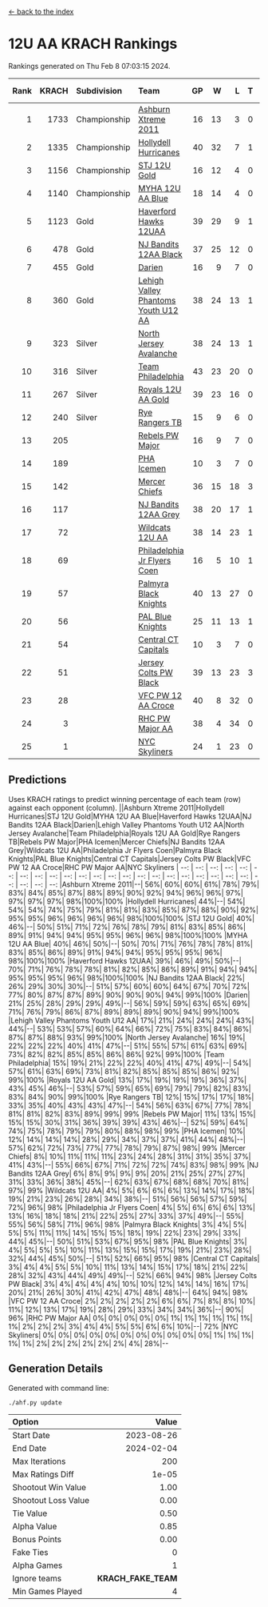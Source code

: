 [<- back to the index](readme.md)
# 12U AA KRACH Rankings
Rankings generated on Thu Feb  8 07:03:15 2024.

Rank|KRACH|Subdivision|Team|GP|W|L|T|OTW|OTL|SoS|Exp Wins|Win Diff
---:|---:|:---|:---|---:|---:|---:|---:|---:|---:|---:|---:|---:
1|1733|Championship|[Ashburn Xtreme 2011](https://gamesheetstats.com/seasons/3659/teams/141121/schedule)|16|13|3|0|1|0|474|13.8|-0.0
2|1335|Championship|[Hollydell Hurricanes](https://gamesheetstats.com/seasons/3659/teams/141133/schedule)|40|32|7|1|4|0|408|33.3|-0.0
3|1156|Championship|[STJ 12U Gold](https://gamesheetstats.com/seasons/3659/teams/141122/schedule)|16|12|4|0|1|0|486|12.8|-0.0
4|1140|Championship|[MYHA 12U AA Blue](https://gamesheetstats.com/seasons/3659/teams/141123/schedule)|18|14|4|0|1|1|399|14.8|-0.0
5|1123|Gold|[Haverford Hawks 12UAA](https://gamesheetstats.com/seasons/3659/teams/141127/schedule)|39|29|9|1|2|3|496|30.3|-0.0
6|478|Gold|[NJ Bandits 12AA Black](https://gamesheetstats.com/seasons/3659/teams/141126/schedule)|37|25|12|0|0|2|404|25.9|0.0
7|455|Gold|[Darien](https://gamesheetstats.com/seasons/3659/teams/141125/schedule)|16|9|7|0|1|1|494|9.9|0.0
8|360|Gold|[Lehigh Valley Phantoms Youth U12 AA](https://gamesheetstats.com/seasons/3659/teams/141129/schedule)|38|24|13|1|0|1|384|25.4|0.0
9|323|Silver|[North Jersey Avalanche](https://gamesheetstats.com/seasons/3659/teams/141137/schedule)|38|24|13|1|2|2|269|25.4|0.0
10|316|Silver|[Team Philadelphia](https://gamesheetstats.com/seasons/3659/teams/141128/schedule)|43|23|20|0|3|4|512|23.8|-0.0
11|267|Silver|[Royals 12U AA Gold](https://gamesheetstats.com/seasons/3659/teams/141142/schedule)|39|23|16|0|3|1|362|23.9|0.0
12|240|Silver|[Rye Rangers TB](https://gamesheetstats.com/seasons/3659/teams/141140/schedule)|15|9|6|0|1|1|232|9.9|0.0
13|205||[Rebels PW Major](https://gamesheetstats.com/seasons/3659/teams/141138/schedule)|16|9|7|0|1|0|207|9.9|0.0
14|189||[PHA Icemen](https://gamesheetstats.com/seasons/3659/teams/141145/schedule)|10|3|7|0|0|0|697|3.8|-0.0
15|142||[Mercer Chiefs](https://gamesheetstats.com/seasons/3659/teams/141135/schedule)|36|15|18|3|2|3|363|17.4|0.0
16|117||[NJ Bandits 12AA Grey](https://gamesheetstats.com/seasons/3659/teams/141134/schedule)|38|20|17|1|2|2|222|21.4|0.0
17|72||[Wildcats 12U AA](https://gamesheetstats.com/seasons/3659/teams/141136/schedule)|38|14|23|1|0|0|319|15.4|0.0
18|69||[Philadelphia Jr Flyers Coen](https://gamesheetstats.com/seasons/3659/teams/141143/schedule)|16|5|10|1|0|0|386|6.4|0.0
19|57||[Palmyra Black Knights](https://gamesheetstats.com/seasons/3659/teams/141130/schedule)|40|13|27|0|2|1|446|13.9|0.0
20|56||[PAL Blue Knights](https://gamesheetstats.com/seasons/3659/teams/141139/schedule)|25|11|13|1|0|1|140|12.4|0.0
21|54||[Central CT Capitals](https://gamesheetstats.com/seasons/3659/teams/141124/schedule)|10|3|7|0|0|2|327|3.9|0.0
22|51||[Jersey Colts PW Black](https://gamesheetstats.com/seasons/3659/teams/141141/schedule)|39|13|23|3|1|1|201|15.4|0.0
23|28||[VFC PW 12 AA Croce](https://gamesheetstats.com/seasons/3659/teams/141131/schedule)|40|8|32|0|1|2|510|8.9|0.0
24|3||[RHC PW Major AA](https://gamesheetstats.com/seasons/3659/teams/141132/schedule)|38|4|34|0|0|0|227|4.9|0.0
25|1||[NYC Skyliners](https://gamesheetstats.com/seasons/3659/teams/141144/schedule)|24|1|23|0|0|0|114|1.9|0.0

## Predictions
Uses KRACH ratings to predict winning percentage of each team (row) against each opponent (column).
||Ashburn Xtreme 2011|Hollydell Hurricanes|STJ 12U Gold|MYHA 12U AA Blue|Haverford Hawks 12UAA|NJ Bandits 12AA Black|Darien|Lehigh Valley Phantoms Youth U12 AA|North Jersey Avalanche|Team Philadelphia|Royals 12U AA Gold|Rye Rangers TB|Rebels PW Major|PHA Icemen|Mercer Chiefs|NJ Bandits 12AA Grey|Wildcats 12U AA|Philadelphia Jr Flyers Coen|Palmyra Black Knights|PAL Blue Knights|Central CT Capitals|Jersey Colts PW Black|VFC PW 12 AA Croce|RHC PW Major AA|NYC Skyliners
| --: | --: | --: | --: | --: | --: | --: | --: | --: | --: | --: | --: | --: | --: | --: | --: | --: | --: | --: | --: | --: | --: | --: | --: | --: | --: 
|Ashburn Xtreme 2011|--| 56%| 60%| 60%| 61%| 78%| 79%| 83%| 84%| 85%| 87%| 88%| 89%| 90%| 92%| 94%| 96%| 96%| 97%| 97%| 97%| 97%| 98%|100%|100%
|Hollydell Hurricanes| 44%|--| 54%| 54%| 54%| 74%| 75%| 79%| 81%| 81%| 83%| 85%| 87%| 88%| 90%| 92%| 95%| 95%| 96%| 96%| 96%| 96%| 98%|100%|100%
|STJ 12U Gold| 40%| 46%|--| 50%| 51%| 71%| 72%| 76%| 78%| 79%| 81%| 83%| 85%| 86%| 89%| 91%| 94%| 94%| 95%| 95%| 96%| 96%| 98%|100%|100%
|MYHA 12U AA Blue| 40%| 46%| 50%|--| 50%| 70%| 71%| 76%| 78%| 78%| 81%| 83%| 85%| 86%| 89%| 91%| 94%| 94%| 95%| 95%| 95%| 96%| 98%|100%|100%
|Haverford Hawks 12UAA| 39%| 46%| 49%| 50%|--| 70%| 71%| 76%| 78%| 78%| 81%| 82%| 85%| 86%| 89%| 91%| 94%| 94%| 95%| 95%| 95%| 96%| 98%|100%|100%
|NJ Bandits 12AA Black| 22%| 26%| 29%| 30%| 30%|--| 51%| 57%| 60%| 60%| 64%| 67%| 70%| 72%| 77%| 80%| 87%| 87%| 89%| 90%| 90%| 90%| 94%| 99%|100%
|Darien| 21%| 25%| 28%| 29%| 29%| 49%|--| 56%| 59%| 59%| 63%| 65%| 69%| 71%| 76%| 79%| 86%| 87%| 89%| 89%| 89%| 90%| 94%| 99%|100%
|Lehigh Valley Phantoms Youth U12 AA| 17%| 21%| 24%| 24%| 24%| 43%| 44%|--| 53%| 53%| 57%| 60%| 64%| 66%| 72%| 75%| 83%| 84%| 86%| 87%| 87%| 88%| 93%| 99%|100%
|North Jersey Avalanche| 16%| 19%| 22%| 22%| 22%| 40%| 41%| 47%|--| 51%| 55%| 57%| 61%| 63%| 69%| 73%| 82%| 82%| 85%| 85%| 86%| 86%| 92%| 99%|100%
|Team Philadelphia| 15%| 19%| 21%| 22%| 22%| 40%| 41%| 47%| 49%|--| 54%| 57%| 61%| 63%| 69%| 73%| 81%| 82%| 85%| 85%| 85%| 86%| 92%| 99%|100%
|Royals 12U AA Gold| 13%| 17%| 19%| 19%| 19%| 36%| 37%| 43%| 45%| 46%|--| 53%| 57%| 59%| 65%| 69%| 79%| 79%| 82%| 83%| 83%| 84%| 90%| 99%|100%
|Rye Rangers TB| 12%| 15%| 17%| 17%| 18%| 33%| 35%| 40%| 43%| 43%| 47%|--| 54%| 56%| 63%| 67%| 77%| 78%| 81%| 81%| 82%| 83%| 89%| 99%| 99%
|Rebels PW Major| 11%| 13%| 15%| 15%| 15%| 30%| 31%| 36%| 39%| 39%| 43%| 46%|--| 52%| 59%| 64%| 74%| 75%| 78%| 79%| 79%| 80%| 88%| 98%| 99%
|PHA Icemen| 10%| 12%| 14%| 14%| 14%| 28%| 29%| 34%| 37%| 37%| 41%| 44%| 48%|--| 57%| 62%| 72%| 73%| 77%| 77%| 78%| 79%| 87%| 98%| 99%
|Mercer Chiefs|  8%| 10%| 11%| 11%| 11%| 23%| 24%| 28%| 31%| 31%| 35%| 37%| 41%| 43%|--| 55%| 66%| 67%| 71%| 72%| 72%| 74%| 83%| 98%| 99%
|NJ Bandits 12AA Grey|  6%|  8%|  9%|  9%|  9%| 20%| 21%| 25%| 27%| 27%| 31%| 33%| 36%| 38%| 45%|--| 62%| 63%| 67%| 68%| 68%| 70%| 81%| 97%| 99%
|Wildcats 12U AA|  4%|  5%|  6%|  6%|  6%| 13%| 14%| 17%| 18%| 19%| 21%| 23%| 26%| 28%| 34%| 38%|--| 51%| 56%| 56%| 57%| 59%| 72%| 96%| 98%
|Philadelphia Jr Flyers Coen|  4%|  5%|  6%|  6%|  6%| 13%| 13%| 16%| 18%| 18%| 21%| 22%| 25%| 27%| 33%| 37%| 49%|--| 55%| 55%| 56%| 58%| 71%| 96%| 98%
|Palmyra Black Knights|  3%|  4%|  5%|  5%|  5%| 11%| 11%| 14%| 15%| 15%| 18%| 19%| 22%| 23%| 29%| 33%| 44%| 45%|--| 50%| 51%| 53%| 67%| 95%| 98%
|PAL Blue Knights|  3%|  4%|  5%|  5%|  5%| 10%| 11%| 13%| 15%| 15%| 17%| 19%| 21%| 23%| 28%| 32%| 44%| 45%| 50%|--| 51%| 52%| 66%| 95%| 98%
|Central CT Capitals|  3%|  4%|  4%|  5%|  5%| 10%| 11%| 13%| 14%| 15%| 17%| 18%| 21%| 22%| 28%| 32%| 43%| 44%| 49%| 49%|--| 52%| 66%| 94%| 98%
|Jersey Colts PW Black|  3%|  4%|  4%|  4%|  4%| 10%| 10%| 12%| 14%| 14%| 16%| 17%| 20%| 21%| 26%| 30%| 41%| 42%| 47%| 48%| 48%|--| 64%| 94%| 98%
|VFC PW 12 AA Croce|  2%|  2%|  2%|  2%|  2%|  6%|  6%|  7%|  8%|  8%| 10%| 11%| 12%| 13%| 17%| 19%| 28%| 29%| 33%| 34%| 34%| 36%|--| 90%| 96%
|RHC PW Major AA|  0%|  0%|  0%|  0%|  0%|  1%|  1%|  1%|  1%|  1%|  1%|  1%|  2%|  2%|  2%|  3%|  4%|  4%|  5%|  5%|  6%|  6%| 10%|--| 72%
|NYC Skyliners|  0%|  0%|  0%|  0%|  0%|  0%|  0%|  0%|  0%|  0%|  0%|  1%|  1%|  1%|  1%|  1%|  2%|  2%|  2%|  2%|  2%|  2%|  4%| 28%|--

## Generation Details

Generated with command line:
```
./ahf.py update
```

| Option | Value |
| :----- | ----: |
| Start Date | 2023-08-26 |
| End Date | 2024-02-04 |
| Max Iterations | 200 |
| Max Ratings Diff | 1e-05 |
| Shootout Win Value | 1.00 |
| Shootout Loss Value | 0.00 |
| Tie Value | 0.50 |
| Alpha Value | 0.85 |
| Bonus Points | 0.00 |
| Fake Ties | 0 |
| Alpha Games | 1 |
| Ignore teams | __KRACH_FAKE_TEAM__ |
| Min Games Played | 4 |

